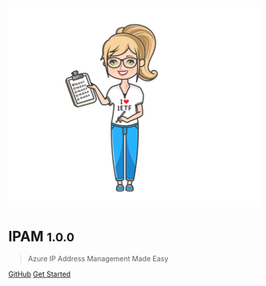 <!-- _coverpage.md -->

![logo](./images/ipam-logo.png ':size=45%')

# IPAM <small>1.0.0</small>
> Azure IP Address Management Made Easy

[GitHub](https://github.com/Azure/ipam)
[Get Started](/README.md)
